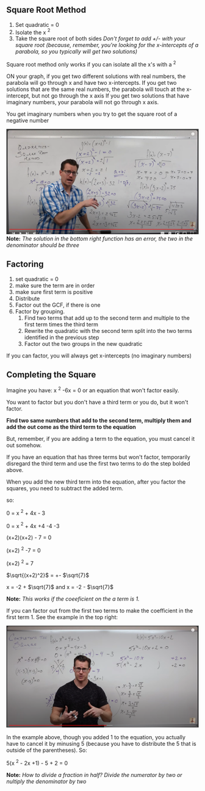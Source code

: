 ## Square Root Method

1. Set quadratic = 0
2. Isolate the x $^2$
3. Take the square root of both sides
*Don't forget to add +/- with your square root (because, remember, you're looking for the x-intercepts of a parabola, so you typically will get two solutions)*

Square root method only works if you can isolate all the x's with a $^2$ 

ON your graph, if you get two different solutions with real numbers, the parabola will go through x and have two x-intercepts.
If you get two solutions that are the same real numbers, the parabola will touch at the x-intercept, but not go through the x axis
If you get two solutions that have imaginary numbers, your parabola will not go through x axis. 

You get imaginary numbers when you try to get the square root of a negative number

![Square Root Method](squ-root-meth.png)
**Note:** *The solution in the bottom right function has an error, the two in the denominator should be three*


## Factoring

1. set quadratic = 0
2. make sure the term are in order
3. make sure first term is positive
4. Distribute
5. Factor out the GCF, if there is one
6. Factor by grouping.
   1. Find two terms that add up to the second term and multiple to the first term times the third term
   2. Rewrite the quadratic with the second term split into the two terms identified in the previous step
   3. Factor out the two groups in the new quadratic 

 If you can factor, you will always get x-intercepts (no imaginary numbers)

## Completing the Square

Imagine you have: x $^2$ -6x = 0 or an equation that won't factor easily. 

You want to factor but you don't have a third term or you do, but it won't factor.  

**Find two same numbers that add to the second term, multiply them and add the out come as the third term to the equation**

But, remember, if you are adding a term to the equation, you must cancel it out somehow. 

If you have an equation that has three terms but won't factor, temporarily disregard the third term and use the first two terms to do the step bolded above. 

When you add the new third term into the equation, after you factor the squares, you need to subtract the added term. 

so: 

0 = x $^2$ + 4x - 3

0 = x $^2$ + 4x +4 -4 -3 

(x+2)(x+2) - 7 = 0

(x+2) $^2$ -7 = 0 

(x+2) $^2$  = 7 

$\sqrt{(x+2)^2}$ = +- $\sqrt{7}$

x = -2 + $\sqrt{7}$ and x = -2 - $\sqrt{7}$

**Note:** *This works if the coeeficient on the a term is 1.*

If you can factor out from the first two terms to make the coefficient in the first term 1.  See the example in the top right: 

![Completing the Square](comp-square.png)

In the example above, though you added 1 to the equation, you actually have to cancel it by minusing 5 (because you have to distribute the 5 that is outside of the parentheses). So: 

5(x $^2$ - 2x +1) - 5 + 2 = 0

**Note:** *How to divide a fraction in half?  Divide the numerator by two or nultiply the denominator by two*


